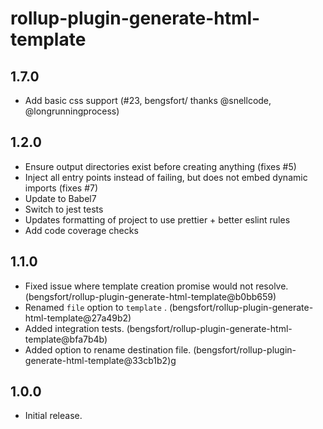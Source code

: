 # rollup-plugin-generate-html-template

## 1.7.0

* Add basic css support (#23, bengsfort/ thanks @snellcode, @longrunningprocess)

## 1.2.0

* Ensure output directories exist before creating anything (fixes #5)
* Inject all entry points instead of failing, but does not embed dynamic imports (fixes #7)
* Update to Babel7
* Switch to jest tests
* Updates formatting of project to use prettier + better eslint rules
* Add code coverage checks

## 1.1.0

* Fixed issue where template creation promise would not resolve. (bengsfort/rollup-plugin-generate-html-template@b0bb659)
* Renamed `file` option to `template` . (bengsfort/rollup-plugin-generate-html-template@27a49b2)
* Added integration tests. (bengsfort/rollup-plugin-generate-html-template@bfa7b4b)
* Added option to rename destination file. (bengsfort/rollup-plugin-generate-html-template@33cb1b2)g

## 1.0.0

* Initial release.

